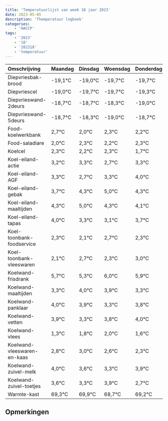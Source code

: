 ```yaml
---
title: 'Temperatuurlijst van week 18 jaar 2023'
date: 2023-05-05
description: 'Themperatuur logboek'
categories:
    - 'HACCP'
tags:
    - '2023'
    - '18'
    - '202318'
    - 'temperatuur'
---
```

|Omschrijving|Maandag|Dinsdag|Woensdag|Donderdag|Vrijdag|Zaterdag|Zondag|
|:---|:---|:---|:---|:---|:---|:---|:---|
|Diepvriesbak-brood|-19,1°C|-19,0°C|-19,7°C|-19,7°C|-19,3°C| | |
|Diepvriescel|-19,0°C|-19,7°C|-19,7°C|-19,3°C|-20,0°C| | |
|Diepvrieswand-2deurs|-18,7°C|-18,7°C|-18,3°C|-19,0°C|-18,7°C| | |
|Diepvrieswand-5deurs|-18,7°C|-18,3°C|-19,0°C|-18,7°C|-18,8°C| | |
|Food-koelwerkbank|2,7°C|2,0°C|2,3°C|2,2°C|2,3°C| | |
|Food-saladiare|2,0°C|2,3°C|2,2°C|2,3°C|1,7°C| | |
|Koelcel|2,3°C|2,2°C|2,3°C|1,7°C|2,3°C| | |
|Koel-eiland-actie|3,2°C|3,3°C|2,7°C|3,3°C|4,0°C| | |
|Koel-eiland-AGF|3,3°C|2,7°C|3,3°C|4,0°C|3,3°C| | |
|Koel-eiland-gebak|3,7°C|4,3°C|5,0°C|4,3°C|4,1°C| | |
|Koel-eiland-maaltijden|4,3°C|5,0°C|4,3°C|4,1°C|4,7°C| | |
|Koel-eiland-tapas|4,0°C|3,3°C|3,1°C|3,7°C|3,3°C| | |
|Koel-toonbank-foodservice|2,3°C|2,1°C|2,7°C|2,3°C|3,0°C| | |
|Koel-toonbank-vleeswaren|2,1°C|2,7°C|2,3°C|3,0°C|2,9°C| | |
|Koelwand-frisdrank|5,7°C|5,3°C|6,0°C|5,9°C|5,3°C| | |
|Koelwand-maaltijden|3,3°C|4,0°C|3,9°C|3,3°C|3,8°C| | |
|Koelwand-panklaar|4,0°C|3,9°C|3,3°C|3,8°C|4,0°C| | |
|Koelwand-vetten|3,9°C|3,3°C|3,8°C|4,0°C|3,6°C| | |
|Koelwand-vlees|1,3°C|1,8°C|2,0°C|1,6°C|1,3°C| | |
|Koelwand-vleeswaren-en-kaas|2,8°C|3,0°C|2,6°C|2,3°C|2,9°C| | |
|Koelwand-zuivel-melk|4,0°C|3,6°C|3,3°C|3,9°C|2,7°C| | |
|Koelwand-zuivel-toetjes|3,6°C|3,3°C|3,9°C|2,7°C|3,2°C| | |
|Warmte-kast|69,3°C|69,9°C|68,7°C|69,2°C|69,3°C| | |

## Opmerkingen


